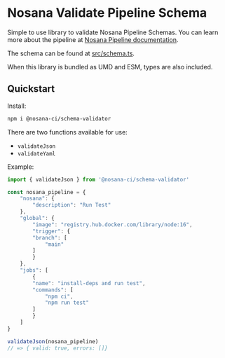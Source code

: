# Nosana Validate Pipeline Schema

Simple to use library to validate Nosana Pipeline Schemas.
You can learn more about the pipeline at [Nosana Pipeline documentation](https://docs.nosana.io/pipelines/intro.html).

The schema can be found at [src/schema.ts](src/schema.ts).

When this library is bundled as UMD and ESM, types are also included.

## Quickstart

Install:

```bash
npm i @nosana-ci/schema-validator
```

There are two functions available for use:

- `validateJson`
- `validateYaml`

Example:

```javascript
import { validateJson } from '@nosana-ci/schema-validator'

const nosana_pipeline = {
    "nosana": {
        "description": "Run Test"
    },
    "global": {
        "image": "registry.hub.docker.com/library/node:16",
        "trigger": {
        "branch": [
            "main"
        ]
        }
    },
    "jobs": [
        {
        "name": "install-deps and run test",
        "commands": [
            "npm ci",
            "npm run test"
        ]
        }
    ]
}

validateJson(nosana_pipeline)
// => { valid: true, errors: []}

```
